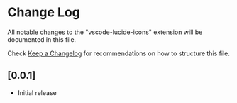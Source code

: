 # Change Log

All notable changes to the "vscode-lucide-icons" extension will be documented in this file.

Check [Keep a Changelog](http://keepachangelog.com/) for recommendations on how to structure this file.

## [0.0.1]

-   Initial release

